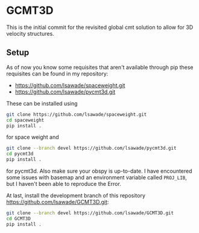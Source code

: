 # GCMT3D

This is the initial commit for the revisited global cmt solution to allow for 3D 
velocity structures.

## Setup

As of now you know some requisites that aren't available through pip these 
requisites can be found in my repository:

* https://github.com/lsawade/spaceweight.git
* https://github.com/lsawade/pycmt3d.git

These can be installed using

```bash
git clone https://github.com/lsawade/spaceweight.git
cd spaceweight
pip install .
```

for space weight and

```bash
git clone --branch devel https://github.com/lsawade/pycmt3d.git
cd pycmt3d
pip install .
```

for pycmt3d. Also make sure your obspy is up-to-date. I have encountered some
issues with basemap and an environment variable called `PROJ_LIB`, but I haven't 
been able to reproduce the Error.

At last, install the development branch of this repository 
https://github.com/lsawade/GCMT3D.git:

```bash
git clone --branch devel https://github.com/lsawade/GCMT3D.git
cd GCMT3D
pip install .
```
